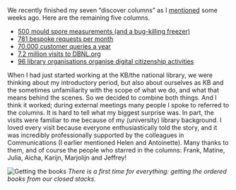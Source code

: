 We recently finished my seven “discover columns” as I [mentioned](https://wvanwezenbeek.github.io/blogs/2024/10/23/Giving-CRediTs.html) some weeks ago. Here are the remaining five columns. 

- [500 mould spore measurements (and a bug-killing freezer)](https://www.kb.nl/en/blogs/wilma-discovers-500-mould-spore-measurements-and-bug-killing-freezer)
- [781 bespoke requests per month](https://www.kb.nl/en/blogs/wilma-discovers-781-bespoke-requests-month)
- [70,000 customer queries a year](https://www.kb.nl/en/blogs/wilma-discovers-70000-customer-queries-year)
- [7.2 million visits to DBNL.org](https://www.kb.nl/en/blogs/wilma-discovers-72-million-visits-dbnlorg)
- [96 library organisations organise digital citizenship activities](https://www.kb.nl/en/blogs/wilma-discovers-96-library-organisations-organise-digital-citizenship-activities)
 
When I had just started working at the KB/the national library, we were thinking about my introductory period, but also about ourselves as KB and the sometimes unfamiliarity with the scope of what we do, and what that means behind the scenes. So we decided  to combine both things. And I think it worked; during external meetings many people I spoke to referred to the columns. It is hard to tell what my biggest surprise was. In part, the visits were familiar to me because of my (university) library background. I loved every visit because everyone enthusiastically told the story, and it was incredibly professionally supported by the colleagues in Communications (I earlier mentioned Helen and Antoinette). Many thanks to them, and of course the people who starred in the columns: Frank, Matine, Julia, Aicha, Karijn, Marjolijn and Jeffrey! 

![Getting the books](/images/WilmaatKB-2024.jpg)
*There is a first time for everything: getting the ordered books from our closed stacks.*

